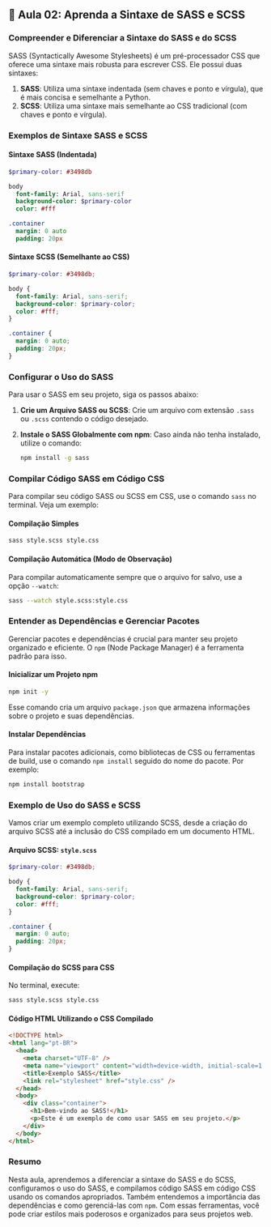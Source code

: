 ## 📝 Aula 02: Aprenda a Sintaxe de SASS e SCSS

### Compreender e Diferenciar a Sintaxe do SASS e do SCSS

SASS (Syntactically Awesome Stylesheets) é um pré-processador CSS que oferece uma sintaxe mais robusta para escrever CSS. Ele possui duas sintaxes:

1. **SASS**: Utiliza uma sintaxe indentada (sem chaves e ponto e vírgula), que é mais concisa e semelhante a Python.
2. **SCSS**: Utiliza uma sintaxe mais semelhante ao CSS tradicional (com chaves e ponto e vírgula).

### Exemplos de Sintaxe SASS e SCSS

#### Sintaxe SASS (Indentada)

```sass
$primary-color: #3498db

body
  font-family: Arial, sans-serif
  background-color: $primary-color
  color: #fff

.container
  margin: 0 auto
  padding: 20px
```

#### Sintaxe SCSS (Semelhante ao CSS)

```scss
$primary-color: #3498db;

body {
  font-family: Arial, sans-serif;
  background-color: $primary-color;
  color: #fff;
}

.container {
  margin: 0 auto;
  padding: 20px;
}
```

### Configurar o Uso do SASS

Para usar o SASS em seu projeto, siga os passos abaixo:

1. **Crie um Arquivo SASS ou SCSS**: Crie um arquivo com extensão `.sass` ou `.scss` contendo o código desejado.
2. **Instale o SASS Globalmente com npm**: Caso ainda não tenha instalado, utilize o comando:

   ```bash
   npm install -g sass
   ```

### Compilar Código SASS em Código CSS

Para compilar seu código SASS ou SCSS em CSS, use o comando `sass` no terminal. Veja um exemplo:

#### Compilação Simples

```bash
sass style.scss style.css
```

#### Compilação Automática (Modo de Observação)

Para compilar automaticamente sempre que o arquivo for salvo, use a opção `--watch`:

```bash
sass --watch style.scss:style.css
```

### Entender as Dependências e Gerenciar Pacotes

Gerenciar pacotes e dependências é crucial para manter seu projeto organizado e eficiente. O `npm` (Node Package Manager) é a ferramenta padrão para isso.

#### Inicializar um Projeto npm

```bash
npm init -y
```

Esse comando cria um arquivo `package.json` que armazena informações sobre o projeto e suas dependências.

#### Instalar Dependências

Para instalar pacotes adicionais, como bibliotecas de CSS ou ferramentas de build, use o comando `npm install` seguido do nome do pacote. Por exemplo:

```bash
npm install bootstrap
```

### Exemplo de Uso do SASS e SCSS

Vamos criar um exemplo completo utilizando SCSS, desde a criação do arquivo SCSS até a inclusão do CSS compilado em um documento HTML.

#### Arquivo SCSS: `style.scss`

```scss
$primary-color: #3498db;

body {
  font-family: Arial, sans-serif;
  background-color: $primary-color;
  color: #fff;
}

.container {
  margin: 0 auto;
  padding: 20px;
}
```

#### Compilação do SCSS para CSS

No terminal, execute:

```bash
sass style.scss style.css
```

#### Código HTML Utilizando o CSS Compilado

```html
<!DOCTYPE html>
<html lang="pt-BR">
  <head>
    <meta charset="UTF-8" />
    <meta name="viewport" content="width=device-width, initial-scale=1.0" />
    <title>Exemplo SASS</title>
    <link rel="stylesheet" href="style.css" />
  </head>
  <body>
    <div class="container">
      <h1>Bem-vindo ao SASS!</h1>
      <p>Este é um exemplo de como usar SASS em seu projeto.</p>
    </div>
  </body>
</html>
```

### Resumo

Nesta aula, aprendemos a diferenciar a sintaxe do SASS e do SCSS, configuramos o uso do SASS, e compilamos código SASS em código CSS usando os comandos apropriados. Também entendemos a importância das dependências e como gerenciá-las com `npm`. Com essas ferramentas, você pode criar estilos mais poderosos e organizados para seus projetos web.
